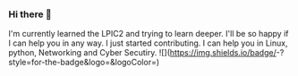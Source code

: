 ### Hi there 👋

<!--
**Maniheshmati/Maniheshmati** is a ✨ _special_ ✨ repository because its `README.md` (this file) appears on your GitHub profile.

Here are some ideas to get you started:

- 🔭 I’m currently working on ...
- 🌱 I’m currently learning ...
- 👯 I’m looking to collaborate on ...
- 🤔 I’m looking for help with ...
- 💬 Ask me about ...
- 📫 How to reach me: ...
- 😄 Pronouns: ...
- ⚡ Fun fact: ...
-->
I'm currently learned the LPIC2 and trying to learn deeper.
I'll be so happy if I can help you in any way.
I just started contributing.
I can help you in Linux, python, Networking and Cyber Secutiry.
![<Mani>](https://img.shields.io/badge/<Hello>-<white>?style=for-the-badge&logo=<Mani Icon>&logoColor=<blue>)
